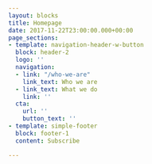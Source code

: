 ```yaml
---
layout: blocks
title: Homepage
date: 2017-11-22T23:00:00.000+00:00
page_sections:
- template: navigation-header-w-button
  block: header-2
  logo: ''
  navigation:
  - link: "/who-we-are"
    link_text: Who we are
  - link_text: What we do
    link: ''
  cta:
    url: ''
    button_text: ''
- template: simple-footer
  block: footer-1
  content: Subscribe

---
```

